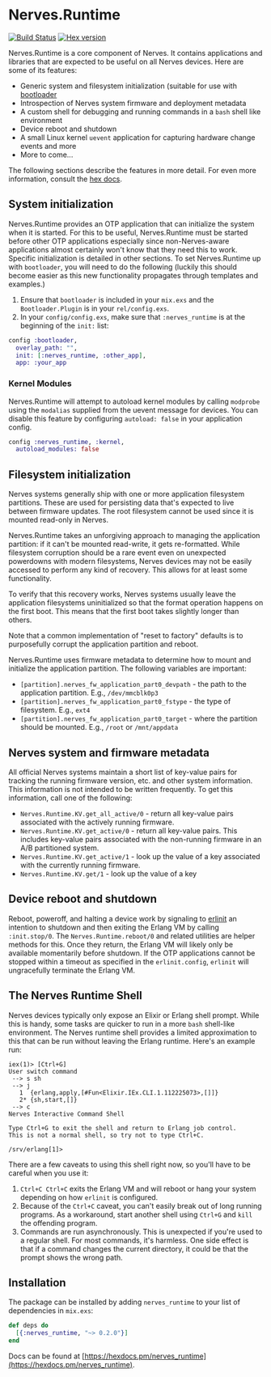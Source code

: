 # Nerves.Runtime

[![Build Status](https://travis-ci.org/nerves-project/nerves_runtime.svg)](https://travis-ci.org/nerves-project/nerves_runtime.svg)
[![Hex version](https://img.shields.io/hexpm/v/nerves_runtime.svg "Hex version")](https://hex.pm/packages/nerves_runtime)

Nerves.Runtime is a core component of Nerves. It contains applications and
libraries that are expected to be useful on all Nerves devices.  Here are some
of its features:

* Generic system and filesystem initialization (suitable for use with
  [bootloader](https://github.com/nerves-project/bootloader)
* Introspection of Nerves system firmware and deployment metadata
* A custom shell for debugging and running commands in a `bash` shell like
  environment
* Device reboot and shutdown
* A small Linux kernel `uevent` application for capturing hardware change events
  and more
* More to come...

The following sections describe the features in more detail. For even more
information, consult the [hex docs](https://hexdocs.pm/nerves_runtime).

## System initialization

Nerves.Runtime provides an OTP application that can initialize the system when
it is started. For this to be useful, Nerves.Runtime must be started before
other OTP applications especially since non-Nerves-aware applications almost
certainly won't know that they need this to work. Specific initialization is
detailed in other sections. To set Nerves.Runtime up with `bootloader`, you will
need to do the following (luckily this should become easier as this new
functionality propagates through templates and examples.)

1. Ensure that `bootloader` is included in your `mix.exs` and the
   `Bootloader.Plugin` is in your `rel/config.exs`.
2. In your `config/config.exs`, make sure that `:nerves_runtime` is at the
   beginning of the `init:` list:

```elixir
config :bootloader,
  overlay_path: "",
  init: [:nerves_runtime, :other_app],
  app: :your_app
```

### Kernel Modules

Nerves.Runtime will attempt to autoload kernel modules by calling `modprobe`
using the `modalias` supplied from the uevent message for devices. You can
disable this feature by configuring `autoload: false` in your application config.

```elixir
config :nerves_runtime, :kernel,
  autoload_modules: false
```

## Filesystem initialization

Nerves systems generally ship with one or more application filesystem
partitions. These are used for persisting data that's expected to live between
firmware updates. The root filesystem cannot be used since it is mounted
read-only in Nerves.

Nerves.Runtime takes an unforgiving approach to managing the application
partition: if it can't be mounted read-write, it gets re-formatted. While
filesystem corruption should be a rare event even on unexpected powerdowns with
modern filesystems, Nerves devices may not be easily accessed to perform any
kind of recovery. This allows for at least some functionality.

To verify that this recovery works, Nerves systems usually leave the application
filesystems uninitialized so that the format operation happens on the first
boot. This means that the first boot takes slightly longer than others.

Note that a common implementation of "reset to factory" defaults is to
purposefully corrupt the application partition and reboot.

Nerves.Runtime uses firmware metadata to determine how to mount and initialize
the application partition. The following variables are important:

* `[partition].nerves_fw_application_part0_devpath` - the path to the
  application partition. E.g., `/dev/mmcblk0p3`
* `[partition].nerves_fw_application_part0_fstype` - the type of filesystem.
  E.g., `ext4`
* `[partition].nerves_fw_application_part0_target` - where the partition should
  be mounted. E.g., `/root` or `/mnt/appdata`

## Nerves system and firmware metadata

All official Nerves systems maintain a short list of key-value pairs for
tracking the running firmware version, etc. and other system information. This
information is not intended to be written frequently. To get this information,
call one of the following:

* `Nerves.Runtime.KV.get_all_active/0` - return all key-value pairs associated
  with the actively running firmware.
* `Nerves.Runtime.KV.get_active/0` - return all key-value pairs. This includes
  key-value pairs associated with the non-running firmware in an A/B partitioned
  system.
* `Nerves.Runtime.KV.get_active/1` - look up the value of a key associated with
  the currently running firmware.
* `Nerves.Runtime.KV.get/1` - look up the value of a key

## Device reboot and shutdown

Reboot, poweroff, and halting a device work by signaling to
[erlinit](https://github.com/nerves-project/erlinit) an intention to shutdown
and then exiting the Erlang VM by calling `:init.stop/0`. The
`Nerves.Runtime.reboot/0` and related utilities are helper methods for this.
Once they return, the Erlang VM will likely only be available momentarily before
shutdown. If the OTP applications cannot be stopped within a timeout as
specified in the `erlinit.config`, `erlinit` will ungracefully terminate the
Erlang VM.

## The Nerves Runtime Shell

Nerves devices typically only expose an Elixir or Erlang shell prompt. While
this is handy, some tasks are quicker to run in a more `bash` shell-like
environment. The Nerves runtime shell provides a limited approximation to this
that can be run without leaving the Erlang runtime. Here's an example run:

```
iex(1)> [Ctrl+G]
User switch command
 --> s sh
 --> j
   1  {erlang,apply,[#Fun<Elixir.IEx.CLI.1.112225073>,[]]}
   2* {sh,start,[]}
 --> c
Nerves Interactive Command Shell

Type Ctrl+G to exit the shell and return to Erlang job control.
This is not a normal shell, so try not to type Ctrl+C.

/srv/erlang[1]>
```

There are a few caveats to using this shell right now, so you'll have to be
careful when you use it:

1. `Ctrl+C Ctrl+C` exits the Erlang VM and will reboot or hang your system
   depending on how `erlinit` is configured.
2. Because of the `Ctrl+C` caveat, you can't easily break out of long running
   programs. As a workaround, start another shell using `Ctrl+G` and `kill` the
   offending program.
3. Commands are run asynchronously. This is unexpected if you're used to a
   regular shell. For most commands, it's harmless. One side effect is that if a
   command changes the current directory, it could be that the prompt shows the
   wrong path.

## Installation

The package can be installed
by adding `nerves_runtime` to your list of dependencies in `mix.exs`:

```elixir
def deps do
  [{:nerves_runtime, "~> 0.2.0"}]
end
```

Docs can be found at [https://hexdocs.pm/nerves_runtime](https://hexdocs.pm/nerves_runtime).
